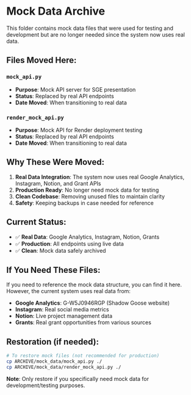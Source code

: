 # Mock Data Archive

This folder contains mock data files that were used for testing and development but are no longer needed since the system now uses real data.

## Files Moved Here:

### `mock_api.py`
- **Purpose**: Mock API server for SGE presentation
- **Status**: Replaced by real API endpoints
- **Date Moved**: When transitioning to real data

### `render_mock_api.py`
- **Purpose**: Mock API for Render deployment testing
- **Status**: Replaced by real API endpoints
- **Date Moved**: When transitioning to real data

## Why These Were Moved:

1. **Real Data Integration**: The system now uses real Google Analytics, Instagram, Notion, and Grant APIs
2. **Production Ready**: No longer need mock data for testing
3. **Clean Codebase**: Removing unused files to maintain clarity
4. **Safety**: Keeping backups in case needed for reference

## Current Status:

- ✅ **Real Data**: Google Analytics, Instagram, Notion, Grants
- ✅ **Production**: All endpoints using live data
- ✅ **Clean**: Mock data safely archived

## If You Need These Files:

If you need to reference the mock data structure, you can find it here. However, the current system uses real data from:

- **Google Analytics**: G-W5J0946RGP (Shadow Goose website)
- **Instagram**: Real social media metrics
- **Notion**: Live project management data
- **Grants**: Real grant opportunities from various sources

## Restoration (if needed):

```bash
# To restore mock files (not recommended for production)
cp ARCHIVE/mock_data/mock_api.py ./
cp ARCHIVE/mock_data/render_mock_api.py ./
```

**Note**: Only restore if you specifically need mock data for development/testing purposes. 